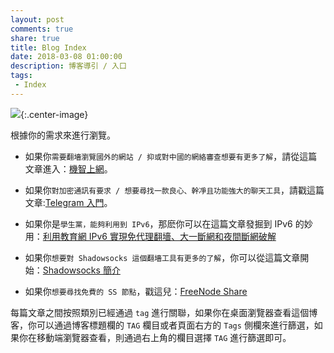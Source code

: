 ```yaml
---
layout: post
comments: true
share: true
title: Blog Index
date: 2018-03-08 01:00:00
description: 博客導引 / 入口
tags:
 - Index
---
```


![](http://telegra.ph/file/aed1cb9fb216b130ef432.jpg){:.center-image}

根據你的需求來進行瀏覽。

* 如果你`需要翻墻瀏覽國外的網站 / 抑或對中國的網絡審查想要有更多了解`，請從這篇文章進入：[機智上網](http://test007.gq/surf-the-real)。

* 如果你`對加密通訊有要求 / 想要尋找一款良心、幹凈且功能強大的聊天工具`，請戳這篇文章:[Telegram 入門](http://test007.gq/Telegram)。

* 如果你是`學生黨，能夠利用到 IPv6`，那麽你可以在這篇文章發掘到 IPv6 的妙用：[利用教育網 IPv6 實現免代理翻墻、大一斷網和夜間斷網破解](http://test007.gq/IPV6-edu)

* 如果你`想要對 Shadowsocks 這個翻墻工具有更多的了解`，你可以從這篇文章開始：[Shadowsocks 簡介](http://test007.gq/ss-intro)

* 如果你`想要尋找免費的 SS 節點`，戳這兒：[FreeNode Share](http://test007.gq/Free-node-share)

每篇文章之間按照類別已經通過 `tag` 進行關聯，如果你在桌面瀏覽器查看這個博客，你可以通過博客標題欄的 `TAG` 欄目或者頁面右方的 `Tags` 側欄來進行篩選，如果你在移動端瀏覽器查看，則通過右上角的欄目選擇 `TAG` 進行篩選即可。